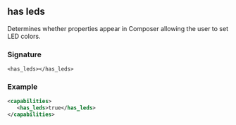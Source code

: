 ## has leds

Determines whether properties appear in Composer allowing the user to set LED colors.


### Signature

`<has_leds></has_leds>`


### Example

```xml
<capabilities>
   <has_leds>true</has_leds>
</capabilities>
```

